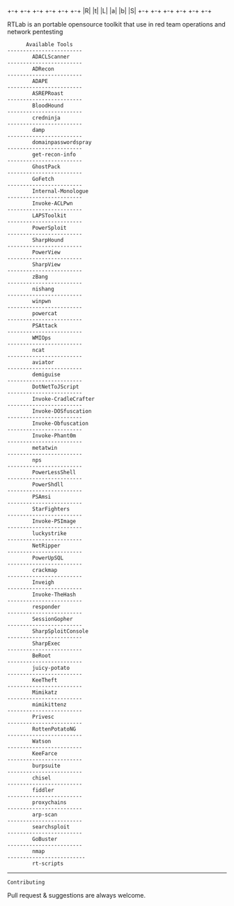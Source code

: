 

 +-+ +-+ +-+ +-+ +-+ +-+
 |R| |t| |L| |a| |b| |S|
 +-+ +-+ +-+ +-+ +-+ +-+
 
 
 RTLab is an portable opensource toolkit that use in red team operations and network pentesting

          Available Tools                 
    ------------------------
            ADACLScanner  
    ------------------------
            ADRecon       
    ------------------------
            ADAPE        
    ------------------------
            ASREPRoast    
    ------------------------
            BloodHound      
    ------------------------
            credninja      
    ------------------------
            damp         
    ------------------------
            domainpasswordspray 
    ------------------------
            get-recon-info    
    ------------------------
            GhostPack      
    ------------------------
            GoFetch       
    ------------------------
            Internal-Monologue  
    ------------------------
            Invoke-ACLPwn    
    ------------------------
            LAPSToolkit     
    ------------------------
            PowerSploit     
    ------------------------
            SharpHound      
    ------------------------
            PowerView      
    ------------------------
            SharpView      
    ------------------------
            zBang        
    ------------------------
            nishang       
    ------------------------
            winpwn        
    ------------------------
            powercat       
    ------------------------
            PSAttack       
    ------------------------
            WMIOps        
    ------------------------
            ncat         
    ------------------------
            aviator       
    ------------------------
            demiguise      
    ------------------------
            DotNetToJScript   
    ------------------------
            Invoke-CradleCrafter 
    ------------------------
            Invoke-DOSfuscation 
    ------------------------
            Invoke-Obfuscation  
    ------------------------
            Invoke-Phant0m    
    ------------------------
            metatwin       
    ------------------------
            nps         
    ------------------------
            PowerLessShell    
    ------------------------
            PowerShdll      
    ------------------------
            PSAmsi        
    ------------------------
            StarFighters     
    ------------------------
            Invoke-PSImage    
    ------------------------
            luckystrike     
    ------------------------
            NetRipper      
    ------------------------
            PowerUpSQL      
    ------------------------
            crackmap       
    ------------------------
            Inveigh       
    ------------------------
            Invoke-TheHash    
    ------------------------
            responder      
    ------------------------
            SessionGopher    
    ------------------------
            SharpSploitConsole  
    ------------------------
            SharpExec      
    ------------------------
            BeRoot        
    ------------------------
            juicy-potato     
    ------------------------
            KeeTheft       
    ------------------------
            Mimikatz       
    ------------------------
            mimikittenz     
    ------------------------
            Privesc       
    ------------------------
            RottenPotatoNG    
    ------------------------
            Watson        
    ------------------------
            KeeFarce       
    ------------------------
            burpsuite      
    ------------------------
            chisel        
    ------------------------
            fiddler       
    ------------------------
            proxychains     
    ------------------------
            arp-scan       
    ------------------------
            searchsploit     
    ------------------------
            GoBuster       
    ------------------------
            nmap         
    -------------------------
            rt-scripts      
-----------------------------
    Contributing
Pull request & suggestions are always welcome.